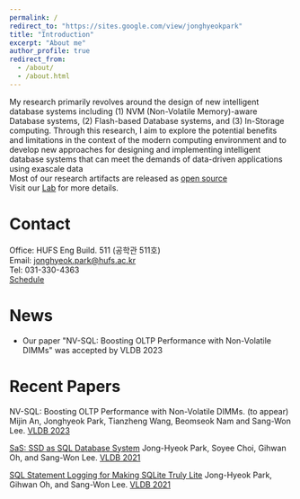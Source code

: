 ```yaml
---
permalink: /
redirect_to: "https://sites.google.com/view/jonghyeokpark"
title: "Introduction"
excerpt: "About me"
author_profile: true
redirect_from: 
  - /about/
  - /about.html
---
```


My research primarily revolves around the design of new intelligent database systems including (1) NVM (Non-Volatile Memory)-aware Database systems, (2) Flash-based Database systems, and (3) In-Storage computing.
Through this research, I aim to explore the potential benefits and limitations in the context of the modern computing environment and to develop new approaches for designing and implementing intelligent database systems that can meet the demands of data-driven applications using exascale data   
Most of our research artifacts are released as [open source](https://github.com/hufs-ids)   
Visit our [Lab](ids.hufs.ac.kr) for more details.

Contact
======
Office: HUFS Eng Build. 511 (공학관 511호)  
Email: jonghyeok.park@hufs.ac.kr  
Tel: 031-330-4363  
[Schedule](https://calendar.google.com/calendar/embed?src=c_b8daa9f139732768337fcf77645a86a04b89a57643f3b517591249d1054e4306%40group.calendar.google.com&ctz=Asia%2FSeoul)

News
======
- Our paper "NV-SQL: Boosting OLTP Performance with Non-Volatile DIMMs" was accepted by VLDB 2023


Recent Papers
======
NV-SQL: Boosting OLTP Performance with Non-Volatile DIMMs. (to appear)
Mijin An, Jonghyeok Park, Tianzheng Wang, Beomseok Nam and Sang-Won Lee.
[VLDB 2023](https://vldb.org/2023/)

[SaS: SSD as SQL Database System](http://vldb.org/pvldb/vol14/p1481-lee.pdf)
Jong-Hyeok Park, Soyee Choi, Gihwan Oh, and Sang-Won Lee.
[VLDB 2021](https://vldb.org/2021/)

[SQL Statement Logging for Making SQLite Truly Lite](http://www.vldb.org/pvldb/vol11/p513-park.pdf)
Jong-Hyeok Park, Gihwan Oh, and Sang-Won Lee.
[VLDB 2021](https://vldb.org/2021/)
